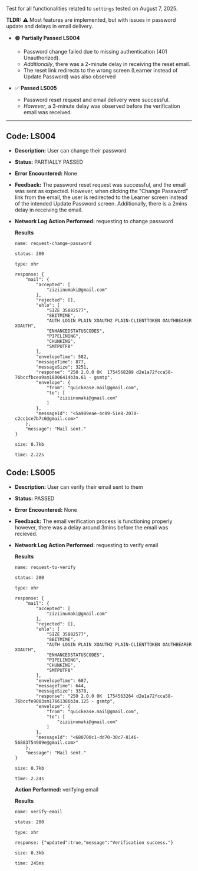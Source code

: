 Test for all functionalities related to `settings` tested on August 7, 2025.

**TLDR:**
⚠️ Most features are implemented, but with issues in password update and delays in email delivery.
- 🟠 **Partially Passed LS004** 
    - Password change failed due to missing authentication (401 Unauthorized).
    - *Additionally*, there was a 2-minute delay in receiving the reset email.
    - The reset link redirects to the wrong screen (Learner instead of Update Password) was also observed

- ✅ **Passed LS005** 
    - Password reset request and email delivery were successful.
    - *However*, a 3-minute delay was observed before the verification email was received.

---

## Code: LS004
- **Description:** User can change their password
- **Status:** PARTIALLY PASSED
- **Error Encountered:**  None
- **Feedback:** The password reset request was successful, and the email was sent as expected. However, when clicking the "Change Password" link from the email, the user is redirected to the Learner screen instead of the intended Update Password screen. Additionally, there is a 2mins delay in receiving the email.
- **Network Log**
    **Action Performed:** requesting to change password

    **Results**

    ```
    name: request-change-password

    status: 200

    type: xhr

    response: {
        "mail": {
            "accepted": [
                "ziziinumaki@gmail.com"
            ],
            "rejected": [],
            "ehlo": [
                "SIZE 35882577",
                "8BITMIME",
                "AUTH LOGIN PLAIN XOAUTH2 PLAIN-CLIENTTOKEN OAUTHBEARER XOAUTH",
                "ENHANCEDSTATUSCODES",
                "PIPELINING",
                "CHUNKING",
                "SMTPUTF8"
            ],
            "envelopeTime": 582,
            "messageTime": 877,
            "messageSize": 3251,
            "response": "250 2.0.0 OK  1754568289 d2e1a72fcca58-76bccfbcea9sm18006414b3a.61 - gsmtp",
            "envelope": {
                "from": "quickease.mail@gmail.com",
                "to": [
                    "ziziinumaki@gmail.com"
                ]
            },
            "messageId": "<5a989eae-4c09-51e8-2070-c2cc1ce7b7c6@gmail.com>"
        },
        "message": "Mail sent."
    }

    size: 0.7kb

    time: 2.22s

    ```

## Code: LS005
- **Description:** User can verify their email sent to them
- **Status:** PASSED
- **Error Encountered:** None
- **Feedback:** The email verification process is functioning properly however, there was a delay around 3mins before the email was recieved.
- **Network Log**
    **Action Performed:** requesting to verify email

    **Results**

    ```
    name: request-to-verify

    status: 200

    type: xhr

    response: {
        "mail": {
            "accepted": [
                "ziziinumaki@gmail.com"
            ],
            "rejected": [],
            "ehlo": [
                "SIZE 35882577",
                "8BITMIME",
                "AUTH LOGIN PLAIN XOAUTH2 PLAIN-CLIENTTOKEN OAUTHBEARER XOAUTH",
                "ENHANCEDSTATUSCODES",
                "PIPELINING",
                "CHUNKING",
                "SMTPUTF8"
            ],
            "envelopeTime": 687,
            "messageTime": 644,
            "messageSize": 3378,
            "response": "250 2.0.0 OK  1754563264 d2e1a72fcca58-76bccfe9003sm17661386b3a.125 - gsmtp",
            "envelope": {
                "from": "quickease.mail@gmail.com",
                "to": [
                    "ziziinumaki@gmail.com"
                ]
            },
            "messageId": "<680700c1-dd70-30c7-8146-56883754909e@gmail.com>"
        },
        "message": "Mail sent."
    }

    size: 0.7kb

    time: 2.24s

    ```

    **Action Performed:** verifying email

    **Results**

    ```
    name: verify-email

    status: 200

    type: xhr

    response: {"updated":true,"message":"Verification success."}

    size: 0.3kb

    time: 245ms

    ```